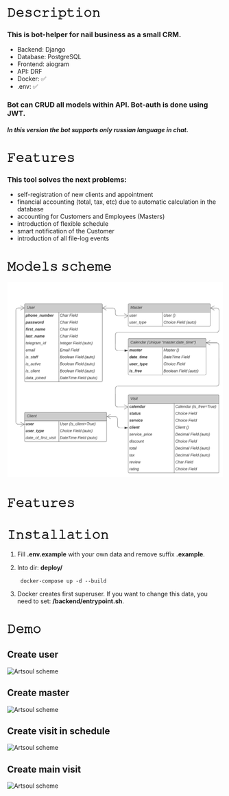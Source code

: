 # 𝙳𝚎𝚜𝚌𝚛𝚒𝚙𝚝𝚒𝚘𝚗

### This is bot-helper for nail business as a small CRM.
- Backend: Django
- Database: PostgreSQL
- Frontend: aiogram
- API: DRF
- Docker: ✅️
- .env: ✅️

### Bot can CRUD all models within API. Bot-auth is done using JWT.
#### *In this version the bot supports only russian language in chat.*

# 𝙵𝚎𝚊𝚝𝚞𝚛𝚎𝚜

### This tool solves the next problems:
- self-registration of new clients and appointment
- financial accounting (total, tax, etc) due to automatic calculation in the database
- accounting for Customers and Employees (Masters)
- introduction of flexible schedule
- smart notification of the Customer
- introduction of all file-log events

# 𝙼𝚘𝚍𝚎𝚕𝚜 𝚜𝚌𝚑𝚎𝚖𝚎

![Artsoul scheme](https://github.com/arbuzerxxl/images/raw/main/artsoul.png)

# 𝙵𝚎𝚊𝚝𝚞𝚛𝚎𝚜

# 𝙸𝚗𝚜𝚝𝚊𝚕𝚕𝚊𝚝𝚒𝚘𝚗
1. Fill **.env.example** with your own data and remove suffix **.example**.

2. Into dir: **deploy/**

        docker-compose up -d --build
3. Docker creates first superuser. If you want to change this data, you need to set: **/backend/entrypoint.sh**.

# 𝙳𝚎𝚖𝚘
## Create user
![Artsoul scheme](https://github.com/arbuzerxxl/images/raw/main/create_user_gif.gif)

## Create master
![Artsoul scheme](https://github.com/arbuzerxxl/images/raw/main/create_master_gif.gif)

## Create visit in schedule
![Artsoul scheme](https://github.com/arbuzerxxl/images/raw/main/create_schedule_gif.gif)

## Create main visit
![Artsoul scheme](https://github.com/arbuzerxxl/images/raw/main/create_visit_gif.gif)